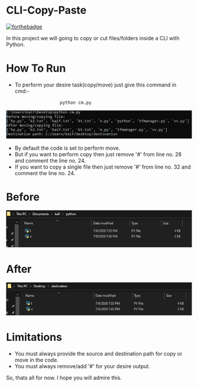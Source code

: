 # CLI-Copy-Paste
[![forthebadge](https://forthebadge.com/images/badges/made-with-python.svg)](https://forthebadge.com)

In this project we will going to copy or cut files/folders inside a CLI with Python.

# How To Run

- To perform your desire task(copy/move) just give this command in cmd:-
   
                       python cm.py

![](img/main.png) 

- By default the code is set to perform move.
- But if you want to perform copy then just remove '#' from line no. 28 and comment the line no. 24.
- If you want to copy a single file then just remove '#' from line no. 32 and comment the line no. 24.
# Before
![](img/bef.png)
# After
![](img/aft.png)

# Limitations

- You must always provide the source and destination path for copy or move in the code.
- You must always remove/add '#' for your desire output.

So, thats all for now.
I hope you will admire this.

